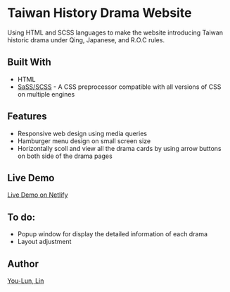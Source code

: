 # Taiwan History Drama Website

Using HTML and SCSS languages to make the website introducing Taiwan historic drama under Qing, Japanese, and R.O.C rules.

## Built With

- HTML
- [SaSS/SCSS](https://sass-lang.com/ "SaSS official website") - A CSS preprocessor compatible with all versions of CSS on multiple engines

## Features

- Responsive web design using media queries
- Hamburger menu design on small screen size
- Horizontally scoll and view all the drama cards by using arrow buttons on both side of the drama pages

## Live Demo

[Live Demo on Netlify](https://taiwan-project-urlun0404.netlify.app)

## To do:

- Popup window for display the detailed information of each drama
- Layout adjustment

## Author

[You-Lun, Lin](https://urlun0404.netlify.app/index.html)
